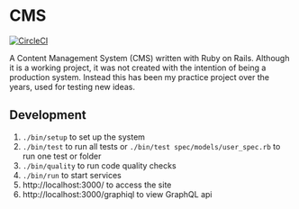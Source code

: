 # CMS

[![CircleCI](https://circleci.com/gh/obduk/cms.svg?style=svg)](https://circleci.com/gh/obduk/cms)

A Content Management System (CMS) written with Ruby on Rails. Although it is a
working project, it was not created with the intention of being a production
system. Instead this has been my practice project over the years, used for
testing new ideas.

## Development

1. `./bin/setup` to set up the system
1. `./bin/test` to run all tests or `./bin/test spec/models/user_spec.rb` to run one test or folder
1. `./bin/quality` to run code quality checks
1. `./bin/run` to start services
1. http://localhost:3000/ to access the site
1. http://localhost:3000/graphiql to view GraphQL api
